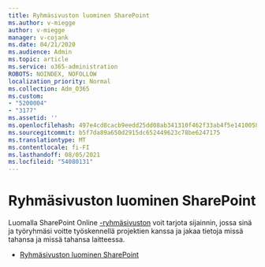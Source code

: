```yaml
---
title: Ryhmäsivuston luominen SharePoint
ms.author: v-miegge
author: v-miegge
manager: v-cojank
ms.date: 04/21/2020
ms.audience: Admin
ms.topic: article
ms.service: o365-administration
ROBOTS: NOINDEX, NOFOLLOW
localization_priority: Normal
ms.collection: Adm_O365
ms.custom:
- "5200004"
- "3177"
ms.assetid: ''
ms.openlocfilehash: 497e4cd8cacb9eedd25dd08ab341310f462f33ab4f5e1410058f34e99d2e7d75
ms.sourcegitcommit: b5f7da89a650d2915dc652449623c78be6247175
ms.translationtype: MT
ms.contentlocale: fi-FI
ms.lasthandoff: 08/05/2021
ms.locfileid: "54080131"
---
```

# <a name="how-to-create-a-team-site-in-sharepoint"></a>Ryhmäsivuston luominen SharePoint

Luomalla SharePoint Online [-ryhmäsivuston](https://support.office.com/article/what-is-a-sharepoint-team-site-75545757-36c3-46a7-beed-0aaa74f0401e) voit tarjota sijainnin, jossa sinä ja työryhmäsi voitte työskennellä projektien kanssa ja jakaa tietoja missä tahansa ja missä tahansa laitteessa.

* [Ryhmäsivuston luominen SharePoint](https://support.office.com/article/create-a-team-site-in-sharepoint-ef10c1e7-15f3-42a3-98aa-b5972711777d)